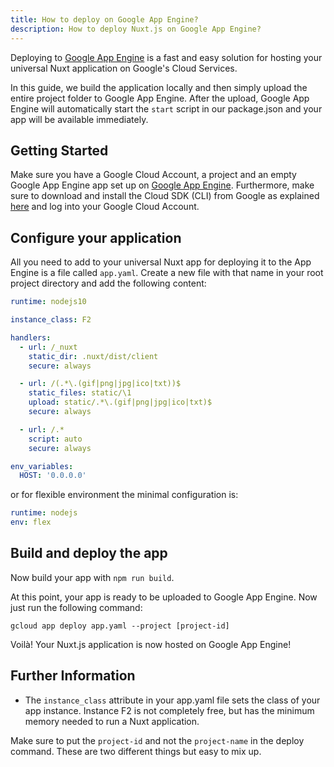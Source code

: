 ```yaml
---
title: How to deploy on Google App Engine?
description: How to deploy Nuxt.js on Google App Engine?
---
```


Deploying to [Google App Engine](https://cloud.google.com/appengine/) is a fast and easy solution for hosting your universal Nuxt application on Google's Cloud Services.

In this guide, we build the application locally and then simply upload the entire project folder to Google App Engine. After the upload, Google App Engine will automatically start the `start` script in our package.json and your app will be available immediately.

## Getting Started

Make sure you have a Google Cloud Account, a project and an empty Google App Engine app set up on [Google App Engine](https://cloud.google.com/appengine/). Furthermore, make sure to download and install the Cloud SDK (CLI) from Google as explained [here](https://cloud.google.com/sdk/) and log into your Google Cloud Account.

## Configure your application

All you need to add to your universal Nuxt app for deploying it to the App Engine is a file called `app.yaml`. Create a new file with that name in your root project directory and add the following content:

```yaml
runtime: nodejs10

instance_class: F2

handlers:
  - url: /_nuxt
    static_dir: .nuxt/dist/client
    secure: always

  - url: /(.*\.(gif|png|jpg|ico|txt))$
    static_files: static/\1
    upload: static/.*\.(gif|png|jpg|ico|txt)$
    secure: always

  - url: /.*
    script: auto
    secure: always

env_variables:
  HOST: '0.0.0.0'
```

or for flexible environment the minimal configuration is:

```yaml
runtime: nodejs
env: flex
```

## Build and deploy the app

Now build your app with `npm run build`.

At this point, your app is ready to be uploaded to Google App Engine. Now just run the following command:

```
gcloud app deploy app.yaml --project [project-id]
```

Voilà! Your Nuxt.js application is now hosted on Google App Engine!

## Further Information

- The `instance_class` attribute in your app.yaml file sets the class of your app instance. Instance F2 is not completely free, but has the minimum memory needed to run a Nuxt application.

Make sure to put the `project-id` and not the `project-name` in the deploy command. These are two different things but easy to mix up.
